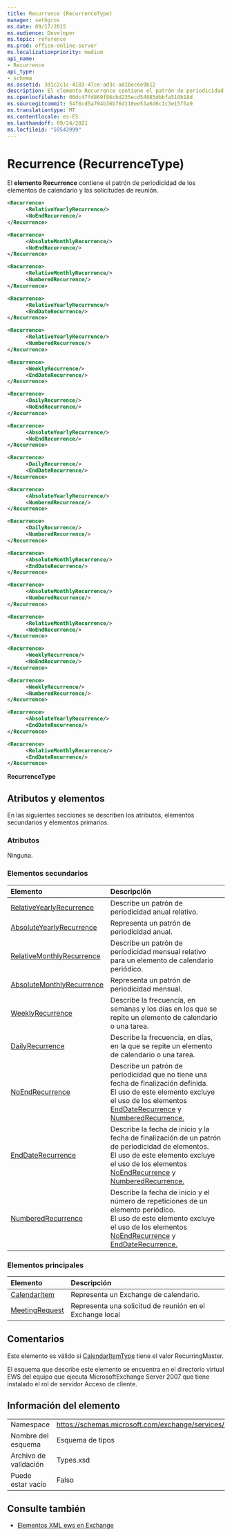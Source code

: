 ```yaml
---
title: Recurrence (RecurrenceType)
manager: sethgros
ms.date: 09/17/2015
ms.audience: Developer
ms.topic: reference
ms.prod: office-online-server
ms.localizationpriority: medium
api_name:
- Recurrence
api_type:
- schema
ms.assetid: 3d1c2c1c-4103-47ce-ad3c-ad16ec6e9b12
description: El elemento Recurrence contiene el patrón de periodicidad de los elementos de calendario y las solicitudes de reunión.
ms.openlocfilehash: 00dc47fd869f86cbd235ecd54085dbbfa510b18d
ms.sourcegitcommit: 54f6cd5a704b36b76d110ee53a6d6c1c3e15f5a9
ms.translationtype: MT
ms.contentlocale: es-ES
ms.lasthandoff: 09/24/2021
ms.locfileid: "59543999"
---
```

# <a name="recurrence-recurrencetype"></a>Recurrence (RecurrenceType)

El **elemento Recurrence** contiene el patrón de periodicidad de los elementos de calendario y las solicitudes de reunión. 
  
```xml
<Recurrence>
      <RelativeYearlyRecurrence/>
      <NoEndRecurrence/>
</Recurrence>
```

```xml
<Recurrence>
      <AbsoluteMonthlyRecurrence/>
      <NoEndRecurrence/>
</Recurrence>
```

```xml
<Recurrence>
      <RelativeMonthlyRecurrence/> 
      <NumberedRecurrence/>
</Recurrence>
```

```xml
<Recurrence>
      <RelativeYearlyRecurrence/> 
      <EndDateRecurrence/> 
</Recurrence>
```

```xml
<Recurrence>
      <RelativeYearlyRecurrence/> 
      <NumberedRecurrence/>
</Recurrence>
```

```xml
<Recurrence>
      <WeeklyRecurrence/> 
      <EndDateRecurrence/>
</Recurrence>
```

```xml
<Recurrence>
      <DailyRecurrence/> 
      <NoEndRecurrence/>
</Recurrence>
```

```xml
<Recurrence>
      <AbsoluteYearlyRecurrence/> 
      <NoEndRecurrence/> 
</Recurrence>
```

```xml
<Recurrence>
      <DailyRecurrence/> 
      <EndDateRecurrence/>
</Recurrence>
```

```xml
<Recurrence>
      <AbsoluteYearlyRecurrence/> 
      <NumberedRecurrence/> 
</Recurrence>
```

```xml
<Recurrence>
      <DailyRecurrence/> 
      <NumberedRecurrence/> 
</Recurrence>
```

```xml
<Recurrence>
      <AbsoluteMonthlyRecurrence/> 
      <EndDateRecurrence/> 
</Recurrence>
```

```xml
<Recurrence>
      <AbsoluteMonthlyRecurrence/> 
      <NumberedRecurrence/> 
</Recurrence>
```

```xml
<Recurrence>
      <RelativeMonthlyRecurrence/> 
      <NoEndRecurrence/>
</Recurrence>
```

```xml
<Recurrence>
      <WeeklyRecurrence/> 
      <NoEndRecurrence/> 
</Recurrence>
```

```xml
<Recurrence>
      <WeeklyRecurrence/> 
      <NumberedRecurrence/> 
</Recurrence>
```

```xml
<Recurrence>
      <AbsoluteYearlyRecurrence/> 
      <EndDateRecurrence/>
</Recurrence>
```

```xml
<Recurrence>
      <RelativeMonthlyRecurrence/> 
      <EndDateRecurrence/>
</Recurrence>
```

**RecurrenceType**

## <a name="attributes-and-elements"></a>Atributos y elementos

En las siguientes secciones se describen los atributos, elementos secundarios y elementos primarios.
  
### <a name="attributes"></a>Atributos

Ninguna.
  
### <a name="child-elements"></a>Elementos secundarios

|**Elemento**|**Descripción**|
|:-----|:-----|
|[RelativeYearlyRecurrence](relativeyearlyrecurrence.md) <br/> |Describe un patrón de periodicidad anual relativo.  <br/> |
|[AbsoluteYearlyRecurrence](absoluteyearlyrecurrence.md) <br/> |Representa un patrón de periodicidad anual.  <br/> |
|[RelativeMonthlyRecurrence](relativemonthlyrecurrence.md) <br/> |Describe un patrón de periodicidad mensual relativo para un elemento de calendario periódico.  <br/> |
|[AbsoluteMonthlyRecurrence](absolutemonthlyrecurrence.md) <br/> |Representa un patrón de periodicidad mensual.  <br/> |
|[WeeklyRecurrence](weeklyrecurrence.md) <br/> |Describe la frecuencia, en semanas y los días en los que se repite un elemento de calendario o una tarea.  <br/> |
|[DailyRecurrence](dailyrecurrence.md) <br/> |Describe la frecuencia, en días, en la que se repite un elemento de calendario o una tarea.  <br/> |
|[NoEndRecurrence](noendrecurrence.md) <br/> |Describe un patrón de periodicidad que no tiene una fecha de finalización definida.  <br/> El uso de este elemento excluye el uso de los elementos [EndDateRecurrence](enddaterecurrence.md) y [NumberedRecurrence.](numberedrecurrence.md)  <br/> |
|[EndDateRecurrence](enddaterecurrence.md) <br/> |Describe la fecha de inicio y la fecha de finalización de un patrón de periodicidad de elementos.  <br/> El uso de este elemento excluye el uso de los elementos [NoEndRecurrence](noendrecurrence.md) y [NumberedRecurrence.](numberedrecurrence.md)  <br/> |
|[NumberedRecurrence](numberedrecurrence.md) <br/> |Describe la fecha de inicio y el número de repeticiones de un elemento periódico.  <br/> El uso de este elemento excluye el uso de los elementos [NoEndRecurrence](noendrecurrence.md) y [EndDateRecurrence.](enddaterecurrence.md)  <br/> |
   
### <a name="parent-elements"></a>Elementos principales

|**Elemento**|**Descripción**|
|:-----|:-----|
|[CalendarItem](calendaritem.md) <br/> |Representa un Exchange de calendario.  <br/> |
|[MeetingRequest](meetingrequest.md) <br/> |Representa una solicitud de reunión en el Exchange local  <br/> |
   
## <a name="remarks"></a>Comentarios

Este elemento es válido si [CalendarItemType](calendaritemtype.md) tiene el valor RecurringMaster. 
  
El esquema que describe este elemento se encuentra en el directorio virtual EWS del equipo que ejecuta MicrosoftExchange Server 2007 que tiene instalado el rol de servidor Acceso de cliente.
  
## <a name="element-information"></a>Información del elemento

|||
|:-----|:-----|
|Namespace  <br/> |https://schemas.microsoft.com/exchange/services/2006/types  <br/> |
|Nombre del esquema  <br/> |Esquema de tipos  <br/> |
|Archivo de validación  <br/> |Types.xsd  <br/> |
|Puede estar vacío  <br/> |Falso  <br/> |
   
## <a name="see-also"></a>Consulte también

- [Elementos XML ews en Exchange](ews-xml-elements-in-exchange.md)

